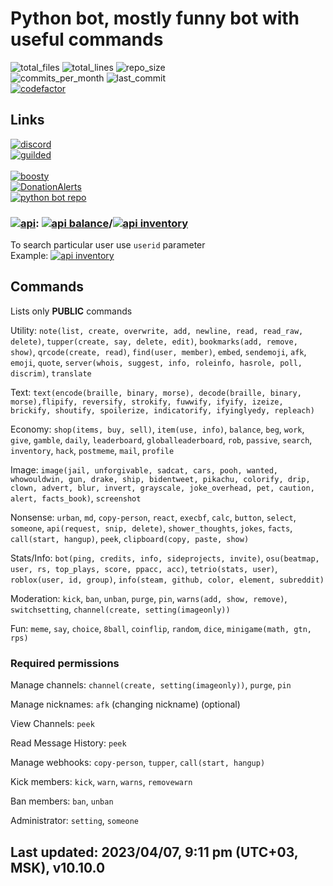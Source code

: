 # Python bot, mostly funny bot with useful commands

![total_files](https://img.shields.io/github/directory-file-count/1randomguyspecial/pythonbot?label=total%20files) ![total_lines](https://img.shields.io/tokei/lines/github/1randomguyspecial/pythonbot) ![repo_size](https://img.shields.io/github/repo-size/1randomguyspecial/pythonbot) \
![commits_per_month](https://img.shields.io/github/commit-activity/m/1randomguyspecial/pythonbot) ![last_commit](https://img.shields.io/github/last-commit/1randomguyspecial/pythonbot/main) \
[![codefactor](https://img.shields.io/codefactor/grade/github/1randomguyspecial/pythonbot/main?label=codefactor&logo=codefactor)](https://www.codefactor.io/repository/github/1randomguyspecial/pythonbot)

## Links

[![discord](https://img.shields.io/discord/910131051320475648?color=5865F2&label=Support%20server&logo=discord&logoColor=white)](https://discord.gg/jRK82RNx73) \
[![guilded](https://img.shields.io/badge/Guilded%20Support%20server-keNWeOPp-yellow)](https://www.guilded.gg/i/keNWeOPp?cid=bec0dc7b-4b97-41c7-aaa4-513d3e53f5e7&intent=chat) \
\
[![boosty](https://img.shields.io/badge/Support%20me%20on-Boosty!-orange)](https://boosty.to/number1) \
[![DonationAlerts](https://img.shields.io/badge/Support%20me%20on-DonationAlerts!-yellow)](https://www.donationalerts.com/r/maxy1) \
[![python bot repo](https://img.shields.io/badge/Github%20repo-Python%20Bot-blue?logo=github&logoColor=white&labelColor=24282d)](https://github.com/1randomguyspecial/pythonbot)

### [![api](https://img.shields.io/badge/-Economy%20API-e7641b?logo=replit&logoColor=white)](https://pb.number2d.repl.co/): [![api balance](https://img.shields.io/badge/-api%2Fbalance-e7641b?logo=replit&logoColor=white)](https://pb.number2d.repl.co/api/balance)/[![api inventory](https://img.shields.io/badge/-api%2Finventory-e7641b?logo=replit&logoColor=white)](https://pb.number2d.repl.co/api/inventory)

To search particular user use `userid` parameter \
Example: [![api inventory](https://img.shields.io/badge/-%2Fbalance%3Fuserid%3D439788095483936768-e7641b?logo=replit&logoColor=white)](https://pb.number2d.repl.co/api/balance?userid=439788095483936768)

## Commands

Lists only **__PUBLIC__** commands

Utility: `note(list, create, overwrite, add, newline, read, read_raw, delete)`, `tupper(create, say, delete, edit)`, `bookmarks(add, remove, show)`, `qrcode(create, read)`, `find(user, member)`, `embed`, `sendemoji`, `afk`, `emoji`, `quote`, `server(whois, suggest, info, roleinfo, hasrole, poll, discrim)`, `translate`

Text: `text(encode(braille, binary, morse), decode(braille, binary, morse),flipify, reversify, strokify, fuwwify, ifyify, izeize, brickify, shoutify, spoilerize, indicatorify, ifyinglyedy, repleach)`

Economy: `shop(items, buy, sell)`, `item(use, info)`, `balance`, `beg`, `work`, `give`, `gamble`, `daily`, `leaderboard`, `globalleaderboard`, `rob`, `passive`, `search`, `inventory`, `hack`, `postmeme`, `mail`, `profile`

Image: `image(jail, unforgivable, sadcat, cars, pooh, wanted, whowouldwin, gun, drake, ship, bidentweet, pikachu, colorify, drip, clown, advert, blur, invert, grayscale, joke_overhead, pet, caution, alert, facts_book)`, `screenshot`

Nonsense: `urban`, `md`, `copy-person`, `react`, `execbf`, `calc`, `button`, `select`, `someone`, `api(request, snip, delete)`, `shower_thoughts`, `jokes`, `facts`, `call(start, hangup)`, `peek`, `clipboard(copy, paste, show)`

Stats/Info: `bot(ping, credits, info, sideprojects, invite)`, `osu(beatmap, user, rs, top_plays, score, ppacc, acc)`, `tetrio(stats, user)`, `roblox(user, id, group)`, `info(steam, github, color, element, subreddit)`

Moderation: `kick`, `ban`, `unban`, `purge`, `pin`, `warns(add, show, remove)`, `switchsetting`, `channel(create, setting(imageonly))`

Fun: `meme`, `say`, `choice`, `8ball`, `coinflip`, `random`, `dice`, `minigame(math, gtn, rps)`

### Required permissions

Manage channels: `channel(create, setting(imageonly))`, `purge`, `pin`

Manage nicknames: `afk` (changing nickname) (optional)

View Channels: `peek`

Read Message History: `peek`

Manage webhooks: `copy-person`, `tupper`, `call(start, hangup)`

Kick members: `kick`, `warn`, `warns`, `removewarn`

Ban members: `ban`, `unban`

Administrator: `setting`, `someone`

## Last updated: 2023/04/07, 9:11 pm (UTC+03, MSK), v10.10.0

